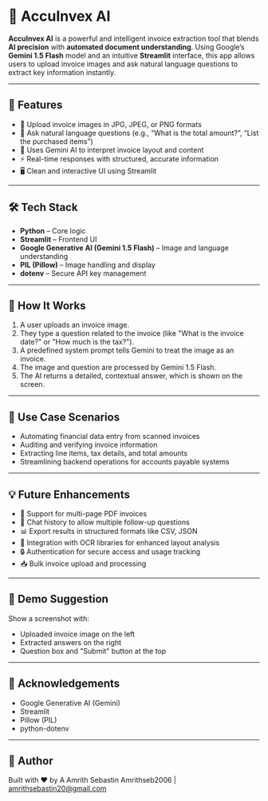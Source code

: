 # 🤖 AccuInvex AI

**AccuInvex AI** is a powerful and intelligent invoice extraction tool that blends **AI precision** with **automated document understanding**. Using Google’s **Gemini 1.5 Flash** model and an intuitive **Streamlit** interface, this app allows users to upload invoice images and ask natural language questions to extract key information instantly.

---

## 🚀 Features

- 📸 Upload invoice images in JPG, JPEG, or PNG formats
- 💬 Ask natural language questions (e.g., “What is the total amount?”, “List the purchased items”)
- 🧠 Uses Gemini AI to interpret invoice layout and content
- ⚡ Real-time responses with structured, accurate information
- 🖥️ Clean and interactive UI using Streamlit

---

## 🛠 Tech Stack

- **Python** – Core logic
- **Streamlit** – Frontend UI
- **Google Generative AI (Gemini 1.5 Flash)** – Image and language understanding
- **PIL (Pillow)** – Image handling and display
- **dotenv** – Secure API key management

---

## 🧠 How It Works

1. A user uploads an invoice image.
2. They type a question related to the invoice (like "What is the invoice date?" or "How much is the tax?").
3. A predefined system prompt tells Gemini to treat the image as an invoice.
4. The image and question are processed by Gemini 1.5 Flash.
5. The AI returns a detailed, contextual answer, which is shown on the screen.

---

## 🎯 Use Case Scenarios

- Automating financial data entry from scanned invoices
- Auditing and verifying invoice information
- Extracting line items, tax details, and total amounts
- Streamlining backend operations for accounts payable systems

---

## 💡 Future Enhancements

- 📄 Support for multi-page PDF invoices
- 🔁 Chat history to allow multiple follow-up questions
- 📊 Export results in structured formats like CSV, JSON
- 🧾 Integration with OCR libraries for enhanced layout analysis
- 🔒 Authentication for secure access and usage tracking
- 📥 Bulk invoice upload and processing

---

## 📸 Demo Suggestion

Show a screenshot with:
- Uploaded invoice image on the left
- Extracted answers on the right
- Question box and "Submit" button at the top

---

## 🙌 Acknowledgements

- Google Generative AI (Gemini)
- Streamlit
- Pillow (PIL)
- python-dotenv

---

## 👤 Author

Built with ❤️ by A Amrith Sebastin 
Amrithseb2006 | amrithsebastin20@gmail.com

